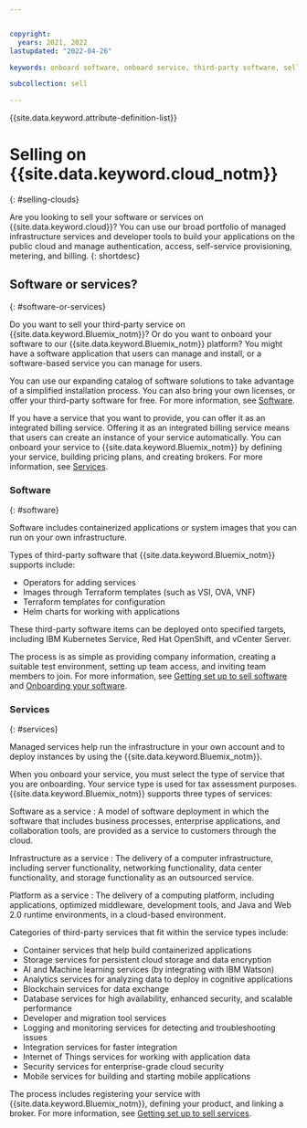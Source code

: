 ```yaml
---


copyright:
  years: 2021, 2022
lastupdated: "2022-04-26"

keywords: onboard software, onboard service, third-party software, sell on IBM Cloud, third-party service, Partner Center, resource management console, RMC, product onboarding, deploy, Onboarding Workbench

subcollection: sell

---
```


{{site.data.keyword.attribute-definition-list}}

# Selling on {{site.data.keyword.cloud_notm}}
{: #selling-clouds}

Are you looking to sell your software or services on {{site.data.keyword.cloud}}? You can use our broad portfolio of managed infrastructure services and developer tools to build your applications on the public cloud and manage authentication, access, self-service provisioning, metering, and billing.
{: shortdesc} 

## Software or services? 
{: #software-or-services}

Do you want to sell your third-party service on {{site.data.keyword.Bluemix_notm}}? Or do you want to onboard your software to our {{site.data.keyword.Bluemix_notm}} platform? You might have a software application that users can manage and install, or a software-based service you can manage for users. 

You can use our expanding catalog of software solutions to take advantage of a simplified installation process. You can also bring your own licenses, or offer your third-party software for free. For more information, see [Software](https://cloud.ibm.com/catalog#software). 

If you have a service that you want to provide, you can offer it as an integrated billing service. Offering it as an integrated billing service means that users can create an instance of your service automatically. You can onboard your service to {{site.data.keyword.Bluemix_notm}} by defining your service, building pricing plans, and creating brokers. For more information, see [Services](https://cloud.ibm.com/catalog#services). 

### Software 
{: #software}

Software includes containerized applications or system images that you can run on your own infrastructure.

Types of third-party software that {{site.data.keyword.Bluemix_notm}} supports include: 
- Operators for adding services 
- Images through Terraform templates (such as VSI, OVA, VNF) 
- Terraform templates for configuration 
- Helm charts for working with applications 

These third-party software items can be deployed onto specified targets, including IBM Kubernetes Service, Red Hat OpenShift, and vCenter Server.

The process is as simple as providing company information, creating a suitable test environment, setting up team access, and inviting team members to join.  For more information, see [Getting set up to sell software](/docs/sell?topic=sell-get-started) and [Onboarding your software](/docs/sell?topic=sell-sw-validate).

### Services
{: #services}

Managed services help run the infrastructure in your own account and to deploy instances by using the {{site.data.keyword.Bluemix_notm}}.  

When you onboard your service, you must select the type of service that you are onboarding. Your service type is used for tax assessment purposes. {{site.data.keyword.Bluemix_notm}} supports three types of services: 

Software as a service
:   A model of software deployment in which the software that includes business processes, enterprise applications, and collaboration tools, are provided as a service to customers through the cloud.

Infrastructure as a service
:   The delivery of a computer infrastructure, including server functionality, networking functionality, data center functionality, and storage functionality as an outsourced service.

Platform as a service
:   The delivery of a computing platform, including applications, optimized middleware, development tools, and Java and Web 2.0 runtime environments, in a cloud-based environment.

Categories of third-party services that fit within the service types include: 
- Container services that help build containerized applications 
- Storage services for persistent cloud storage and data encryption
- AI and Machine learning services (by integrating with IBM Watson) 
- Analytics services for analyzing data to deploy in cognitive applications 
- Blockchain services for data exchange
- Database services for high availability, enhanced security, and scalable performance
- Developer and migration tool services 
- Logging and monitoring services for detecting and troubleshooting issues 
- Integration services for faster integration
- Internet of Things services for working with application data
- Security services for enterprise-grade cloud security 
- Mobile services for building and starting mobile applications 

The process includes registering your service with {{site.data.keyword.Bluemix_notm}}, defining your product, and linking a broker. For more information, see [Getting set up to sell services](/docs/sell?topic=sell-get-started). 
